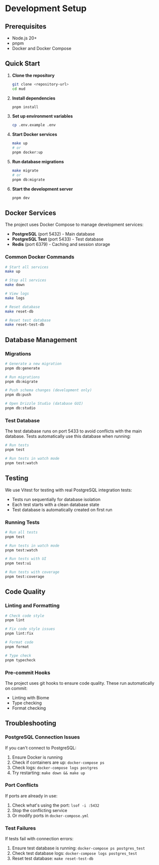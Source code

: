 # Development Setup

## Prerequisites

- Node.js 20+
- pnpm
- Docker and Docker Compose

## Quick Start

1. **Clone the repository**
   ```bash
   git clone <repository-url>
   cd mud
   ```

2. **Install dependencies**
   ```bash
   pnpm install
   ```

3. **Set up environment variables**
   ```bash
   cp .env.example .env
   ```

4. **Start Docker services**
   ```bash
   make up
   # or
   pnpm docker:up
   ```

5. **Run database migrations**
   ```bash
   make migrate
   # or
   pnpm db:migrate
   ```

6. **Start the development server**
   ```bash
   pnpm dev
   ```

## Docker Services

The project uses Docker Compose to manage development services:

- **PostgreSQL** (port 5432) - Main database
- **PostgreSQL Test** (port 5433) - Test database
- **Redis** (port 6379) - Caching and session storage

### Common Docker Commands

```bash
# Start all services
make up

# Stop all services
make down

# View logs
make logs

# Reset database
make reset-db

# Reset test database
make reset-test-db
```

## Database Management

### Migrations

```bash
# Generate a new migration
pnpm db:generate

# Run migrations
pnpm db:migrate

# Push schema changes (development only)
pnpm db:push

# Open Drizzle Studio (database GUI)
pnpm db:studio
```

### Test Database

The test database runs on port 5433 to avoid conflicts with the main database. Tests automatically use this database when running:

```bash
# Run tests
pnpm test

# Run tests in watch mode
pnpm test:watch
```

## Testing

We use Vitest for testing with real PostgreSQL integration tests:

- Tests run sequentially for database isolation
- Each test starts with a clean database state
- Test database is automatically created on first run

### Running Tests

```bash
# Run all tests
pnpm test

# Run tests in watch mode
pnpm test:watch

# Run tests with UI
pnpm test:ui

# Run tests with coverage
pnpm test:coverage
```

## Code Quality

### Linting and Formatting

```bash
# Check code style
pnpm lint

# Fix code style issues
pnpm lint:fix

# Format code
pnpm format

# Type check
pnpm typecheck
```

### Pre-commit Hooks

The project uses git hooks to ensure code quality. These run automatically on commit:
- Linting with Biome
- Type checking
- Format checking

## Troubleshooting

### PostgreSQL Connection Issues

If you can't connect to PostgreSQL:

1. Ensure Docker is running
2. Check if containers are up: `docker-compose ps`
3. Check logs: `docker-compose logs postgres`
4. Try restarting: `make down && make up`

### Port Conflicts

If ports are already in use:

1. Check what's using the port: `lsof -i :5432`
2. Stop the conflicting service
3. Or modify ports in `docker-compose.yml`

### Test Failures

If tests fail with connection errors:

1. Ensure test database is running: `docker-compose ps postgres_test`
2. Check test database logs: `docker-compose logs postgres_test`
3. Reset test database: `make reset-test-db`